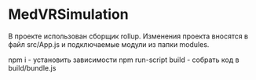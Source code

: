 # MedVRSimulation
 
В проекте использован сборщик rollup. Изменения проекта вносятся в файл src/App.js и подключаемые модули из папки modules.

npm i - установить зависимости
npm run-script build - собрать код в build/bundle.js